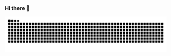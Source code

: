### Hi there 👋

<picture>
  <source media="(prefers-color-scheme: dark)" srcset="https://raw.githubusercontent.com/shotnothing/shotnothing/output/github-contribution-grid-snake-dark.svg">
  <source media="(prefers-color-scheme: light)" srcset="https://raw.githubusercontent.com/shotnothing/shotnothing/output/github-contribution-grid-snake.svg">
  <img alt="github contribution grid snake animation" src="https://raw.githubusercontent.com/shotnothing/shotnothing/output/github-contribution-grid-snake.svg">
</picture>


